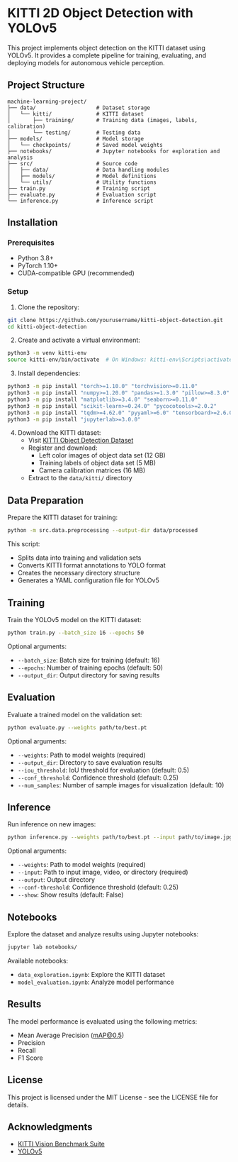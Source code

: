 # KITTI 2D Object Detection with YOLOv5

This project implements object detection on the KITTI dataset using YOLOv5. It provides a complete pipeline for training, evaluating, and deploying models for autonomous vehicle perception.

## Project Structure

```
machine-learning-project/
├── data/                   # Dataset storage
│   └── kitti/              # KITTI dataset
│       ├── training/       # Training data (images, labels, calibration)
│       └── testing/        # Testing data
├── models/                 # Model storage
│   └── checkpoints/        # Saved model weights
├── notebooks/              # Jupyter notebooks for exploration and analysis
├── src/                    # Source code
│   ├── data/               # Data handling modules
│   ├── models/             # Model definitions
│   └── utils/              # Utility functions
├── train.py                # Training script
├── evaluate.py             # Evaluation script
└── inference.py            # Inference script
```

## Installation

### Prerequisites

- Python 3.8+
- PyTorch 1.10+
- CUDA-compatible GPU (recommended)

### Setup

1. Clone the repository:
```bash
git clone https://github.com/yourusername/kitti-object-detection.git
cd kitti-object-detection
```

2. Create and activate a virtual environment:
```bash
python3 -m venv kitti-env
source kitti-env/bin/activate  # On Windows: kitti-env\Scripts\activate
```

3. Install dependencies:
```bash
python3 -m pip install "torch>=1.10.0" "torchvision>=0.11.0"
python3 -m pip install "numpy>=1.20.0" "pandas>=1.3.0" "pillow>=8.3.0" "opencv-python>=4.5.3" "albumentations>=1.0.0"
python3 -m pip install "matplotlib>=3.4.0" "seaborn>=0.11.0"
python3 -m pip install "scikit-learn>=0.24.0" "pycocotools>=2.0.2"
python3 -m pip install "tqdm>=4.62.0" "pyyaml>=6.0" "tensorboard>=2.6.0"
python3 -m pip install "jupyterlab>=3.0.0"
```

4. Download the KITTI dataset:
   - Visit [KITTI Object Detection Dataset](http://www.cvlibs.net/datasets/kitti/eval_object.php)
   - Register and download:
     * Left color images of object data set (12 GB)
     * Training labels of object data set (5 MB)
     * Camera calibration matrices (16 MB)
   - Extract to the `data/kitti/` directory

## Data Preparation

Prepare the KITTI dataset for training:

```bash
python -m src.data.preprocessing --output-dir data/processed
```

This script:
- Splits data into training and validation sets
- Converts KITTI format annotations to YOLO format
- Creates the necessary directory structure
- Generates a YAML configuration file for YOLOv5

## Training

Train the YOLOv5 model on the KITTI dataset:

```bash
python train.py --batch_size 16 --epochs 50
```

Optional arguments:
- `--batch_size`: Batch size for training (default: 16)
- `--epochs`: Number of training epochs (default: 50)
- `--output_dir`: Output directory for saving results

## Evaluation

Evaluate a trained model on the validation set:

```bash
python evaluate.py --weights path/to/best.pt
```

Optional arguments:
- `--weights`: Path to model weights (required)
- `--output_dir`: Directory to save evaluation results
- `--iou_threshold`: IoU threshold for evaluation (default: 0.5)
- `--conf_threshold`: Confidence threshold (default: 0.25)
- `--num_samples`: Number of sample images for visualization (default: 10)

## Inference

Run inference on new images:

```bash
python inference.py --weights path/to/best.pt --input path/to/image.jpg
```

Optional arguments:
- `--weights`: Path to model weights (required)
- `--input`: Path to input image, video, or directory (required)
- `--output`: Output directory
- `--conf-threshold`: Confidence threshold (default: 0.25)
- `--show`: Show results (default: False)

## Notebooks

Explore the dataset and analyze results using Jupyter notebooks:

```bash
jupyter lab notebooks/
```

Available notebooks:
- `data_exploration.ipynb`: Explore the KITTI dataset
- `model_evaluation.ipynb`: Analyze model performance

## Results

The model performance is evaluated using the following metrics:
- Mean Average Precision (mAP@0.5)
- Precision
- Recall
- F1 Score

## License

This project is licensed under the MIT License - see the LICENSE file for details.

## Acknowledgments

- [KITTI Vision Benchmark Suite](http://www.cvlibs.net/datasets/kitti/)
- [YOLOv5](https://github.com/ultralytics/yolov5)